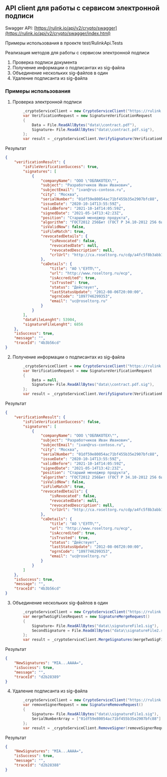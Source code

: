 ﻿## API client для работы с сервисом электронной подписи ##

Swagger API: [https://rulink.io/api/v2/crypto/swagger](https://rulink.io/api/v2/crypto/swagger/index.html)

Примеры использования в проекте test/RulinkApi.Tests


Реализация методов для работы с сервисом электронной подписи
1. Проверка подписи документа
2. Получение информации о подписантах из sig-файла
3. Объединение нескольких sig-файлов в один
4. Удаление подписанта из sig-файла


### Примеры использования ###
1. Проверка электронной подписи
```csharp
        _cryptoServiceClient = new CryptoServiceClient("https://rulink.io/api/v2/crypto", "your-api-key");
        var VerificationRequest = new SignatureVerificationRequest
        {
            Data = File.ReadAllBytes("data\\contract.pdf"),
            Signature= File.ReadAllBytes("data\\contract.pdf.sig"),
        };
        var result = _cryptoServiceClient.VerifySignature(VerificationRequest, null);
```
Результат
```json
{
	"verificationResult": {
		"isFileVerificationSuccess": true,
		"signatures": [
			{
				"companyName": "ООО \"ОБЛАКОТЕХ\"",
				"subject": "Разработчиков Иван Иванович",
				"subjectEmail": "ivan@rus-contoso.ru",
				"city": "Москва",
				"serialNumber": "01df59e80054ac71bf455b35e2907bfc88",
				"issueDate": "2020-10-14T13:55:59Z",
				"validBefore": "2021-10-14T14:05:59Z",
				"signedDate": "2021-05-14T13:42:23Z",
				"position": "Старший менеджер продукта",
				"algorithm": "ГОСТ2012 256Бит (ГОСТ Р 34.10-2012 256 бит)",
				"isValidNow": false,
				"isFileMatch": true,
				"revocatedDetails": {
					"isRevocated": false,
					"revocatedDate": null,
					"revocatedDescription": null,
					"crlUrl": "http://ca.roseltorg.ru/cdp/a4fc5f8b3abb1e71b5c8c0eb779b3926a297853c.crl"
				},
				"caDetails": {
					"title": "АО \"ЕЭТП\"",
					"url": "http://www.roseltorg.ru/ecp",
					"isAccredited": true,
					"isTrusted": true,
					"status": "Действует",
					"lastStatusUpdate": "2012-08-06T20:00:00",
					"ogrnCode": "1097746299353",
					"email": "uc@roseltorg.ru"
				}
			}
		],
		"dataFileLenght": 53904,
		"signatureFileLenght": 6856
	},
	"isSuccess": true,
	"message": "",
	"traceId": "4b3b56cd"
}
```

2. Получение информации о подписантах из sig-файла
```csharp
        _cryptoServiceClient = new CryptoServiceClient("https://rulink.io/api/v2/crypto", "your-api-key");
        var VerificationRequest = new SignatureVerificationRequest
        {
            Data = null,
            Signature= File.ReadAllBytes("data\\contract.pdf.sig"),
        };
        var result = _cryptoServiceClient.VerifySignature(VerificationRequest, null);
```
Результат
```json
{
	"verificationResult": {
		"isFileVerificationSuccess": false,
		"signatures": [
			{
				"companyName": "ООО \"ОБЛАКОТЕХ\"",
				"subject": "Разработчиков Иван Иванович",
				"subjectEmail": "ivan@rus-contoso.ru",
				"city": "Москва",
				"serialNumber": "01df59e80054ac71bf455b35e2907bfc88",
				"issueDate": "2020-10-14T13:55:59Z",
				"validBefore": "2021-10-14T14:05:59Z",
				"signedDate": "2021-05-14T13:42:23Z",
				"position": "Старший менеджер продукта",
				"algorithm": "ГОСТ2012 256Бит (ГОСТ Р 34.10-2012 256 бит)",
				"isValidNow": false,
				"isFileMatch": true,
				"revocatedDetails": {
					"isRevocated": false,
					"revocatedDate": null,
					"revocatedDescription": null,
					"crlUrl": "http://ca.roseltorg.ru/cdp/a4fc5f8b3abb1e71b5c8c0eb779b3926a297853c.crl"
				},
				"caDetails": {
					"title": "АО \"ЕЭТП\"",
					"url": "http://www.roseltorg.ru/ecp",
					"isAccredited": true,
					"isTrusted": true,
					"status": "Действует",
					"lastStatusUpdate": "2012-08-06T20:00:00",
					"ogrnCode": "1097746299353",
					"email": "uc@roseltorg.ru"
				}
			}
		]
	},
	"isSuccess": true,
	"message": "",
	"traceId": "4b3b56cd"
}
```


3. Объединение нескольких sig-файлов в один
```csharp
        _cryptoServiceClient = new CryptoServiceClient("https://rulink.io/api/v2/crypto", "your-api-key");
        var mergeTwoSigFilesRequest = new SignatureMergeRequest()
        {
            Signature= File.ReadAllBytes("data\\signatureFile1.sig"),
            SecondSignature = File.ReadAllBytes("data\\signatureFile2.sig")
        };
        var result = _cryptoServiceClient.MergeSignatures(mergeTwoSigFilesRequest, "your-trace-id-if-need");
```
Результат
```json
{
	"NewSignatures": "MIA...AAAA=",
	"isSuccess": true,
	"message": "",
	"traceId": "d2b28389"
}
```


4. Удаление подписанта из sig-файла
```csharp
        _cryptoServiceClient = new CryptoServiceClient("https://rulink.io/api/v2/crypto", "your-api-key");
        var removeSignerRequest = new SignatureRemoveRequest()
        {
            Signature= File.ReadAllBytes("data\\signatureFile1.sig"),
            SerialNumberArray = ["01df59e80054ac71bf455b35e2907bfc88"]
        };
        var result = _cryptoServiceClient.RemoveSigner(removeSignerRequest, "your-trace-id-if-need");
```
Результат
```json
{
	"NewSignatures": "MIA...AAAA=",
	"isSuccess": true,
	"message": "",
	"traceId": "d2b28388"
}
```

